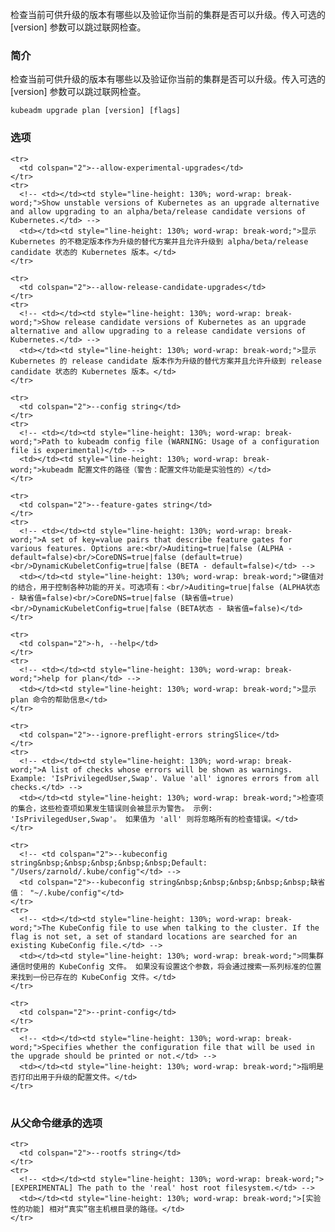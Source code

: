 
<!-- Check which versions are available to upgrade to and validate whether your current cluster is upgradeable. To skip the internet check, pass in the optional [version] parameter. -->
检查当前可供升级的版本有哪些以及验证你当前的集群是否可以升级。传入可选的 [version] 参数可以跳过联网检查。

<!-- ### Synopsis -->
### 简介


<!-- Check which versions are available to upgrade to and validate whether your current cluster is upgradeable. To skip the internet check, pass in the optional [version] parameter. -->
检查当前可供升级的版本有哪些以及验证你当前的集群是否可以升级。传入可选的 [version] 参数可以跳过联网检查。

```
kubeadm upgrade plan [version] [flags]
```

<!-- ### Options -->
### 选项

<table style="width: 100%; table-layout: fixed;">
  <colgroup>
    <col span="1" style="width: 10px;" />
    <col span="1" />
  </colgroup>
  <tbody>

    <tr>
      <td colspan="2">--allow-experimental-upgrades</td>
    </tr>
    <tr>
      <!-- <td></td><td style="line-height: 130%; word-wrap: break-word;">Show unstable versions of Kubernetes as an upgrade alternative and allow upgrading to an alpha/beta/release candidate versions of Kubernetes.</td> -->
      <td></td><td style="line-height: 130%; word-wrap: break-word;">显示 Kubernetes 的不稳定版本作为升级的替代方案并且允许升级到 alpha/beta/release candidate 状态的 Kubernetes 版本。</td>      
    </tr>

    <tr>
      <td colspan="2">--allow-release-candidate-upgrades</td>
    </tr>
    <tr>
      <!-- <td></td><td style="line-height: 130%; word-wrap: break-word;">Show release candidate versions of Kubernetes as an upgrade alternative and allow upgrading to a release candidate versions of Kubernetes.</td> -->
      <td></td><td style="line-height: 130%; word-wrap: break-word;">显示 Kubernetes 的 release candidate 版本作为升级的替代方案并且允许升级到 release candidate 状态的 Kubernetes 版本。</td>      
    </tr>

    <tr>
      <td colspan="2">--config string</td>
    </tr>
    <tr>
      <!-- <td></td><td style="line-height: 130%; word-wrap: break-word;">Path to kubeadm config file (WARNING: Usage of a configuration file is experimental)</td> -->
      <td></td><td style="line-height: 130%; word-wrap: break-word;">kubeadm 配置文件的路径（警告：配置文件功能是实验性的）</td>      
    </tr>

    <tr>
      <td colspan="2">--feature-gates string</td>
    </tr>
    <tr>
      <!-- <td></td><td style="line-height: 130%; word-wrap: break-word;">A set of key=value pairs that describe feature gates for various features. Options are:<br/>Auditing=true|false (ALPHA - default=false)<br/>CoreDNS=true|false (default=true)<br/>DynamicKubeletConfig=true|false (BETA - default=false)</td> -->
      <td></td><td style="line-height: 130%; word-wrap: break-word;">键值对的结合，用于控制各种功能的开关。可选项有：<br/>Auditing=true|false (ALPHA状态 - 缺省值=false)<br/>CoreDNS=true|false (缺省值=true)<br/>DynamicKubeletConfig=true|false (BETA状态 - 缺省值=false)</td>      
    </tr>

    <tr>
      <td colspan="2">-h, --help</td>
    </tr>
    <tr>
      <!-- <td></td><td style="line-height: 130%; word-wrap: break-word;">help for plan</td> -->
      <td></td><td style="line-height: 130%; word-wrap: break-word;">显示 plan 命令的帮助信息</td>
    </tr>

    <tr>
      <td colspan="2">--ignore-preflight-errors stringSlice</td>
    </tr>
    <tr>
      <!-- <td></td><td style="line-height: 130%; word-wrap: break-word;">A list of checks whose errors will be shown as warnings. Example: 'IsPrivilegedUser,Swap'. Value 'all' ignores errors from all checks.</td> -->
      <td></td><td style="line-height: 130%; word-wrap: break-word;">检查项的集合，这些检查项如果发生错误则会被显示为警告。 示例: 'IsPrivilegedUser,Swap'。 如果值为 'all' 则将忽略所有的检查错误。</td>  
    </tr>

    <tr>
      <!-- <td colspan="2">--kubeconfig string&nbsp;&nbsp;&nbsp;&nbsp;&nbsp;Default: "/Users/zarnold/.kube/config"</td> -->
      <td colspan="2">--kubeconfig string&nbsp;&nbsp;&nbsp;&nbsp;&nbsp;缺省值： "~/.kube/config"</td>      
    </tr>
    <tr>
      <!-- <td></td><td style="line-height: 130%; word-wrap: break-word;">The KubeConfig file to use when talking to the cluster. If the flag is not set, a set of standard locations are searched for an existing KubeConfig file.</td> -->
      <td></td><td style="line-height: 130%; word-wrap: break-word;">同集群通信时使用的 KubeConfig 文件。 如果没有设置这个参数，将会通过搜索一系列标准的位置来找到一份已存在的 KubeConfig 文件。</td>      
    </tr>

    <tr>
      <td colspan="2">--print-config</td>
    </tr>
    <tr>
      <!-- <td></td><td style="line-height: 130%; word-wrap: break-word;">Specifies whether the configuration file that will be used in the upgrade should be printed or not.</td> -->
      <td></td><td style="line-height: 130%; word-wrap: break-word;">指明是否打印出用于升级的配置文件。</td>      
    </tr>

  </tbody>
</table>



<!-- ### Options inherited from parent commands -->
### 从父命令继承的选项

<table style="width: 100%; table-layout: fixed;">
  <colgroup>
    <col span="1" style="width: 10px;" />
    <col span="1" />
  </colgroup>
  <tbody>

    <tr>
      <td colspan="2">--rootfs string</td>
    </tr>
    <tr>
      <!-- <td></td><td style="line-height: 130%; word-wrap: break-word;">[EXPERIMENTAL] The path to the 'real' host root filesystem.</td> -->
      <td></td><td style="line-height: 130%; word-wrap: break-word;">[实验性的功能] 相对“真实”宿主机根目录的路径。</td>      
    </tr>

  </tbody>
</table>



